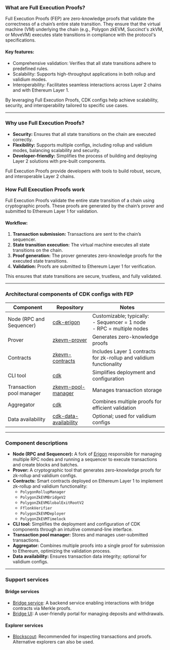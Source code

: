 ### What are Full Execution Proofs?

Full Execution Proofs (FEP) are zero-knowledge proofs that validate the correctness of a chain’s entire state transition. They ensure that the virtual machine (VM) underlying the chain (e.g., Polygon zkEVM, Succinct's zkVM, or MoveVM) executes state transitions in compliance with the protocol's specifications.

#### Key features:
- Comprehensive validation: Verifies that all state transitions adhere to predefined rules.
- Scalability: Supports high-throughput applications in both rollup and validium modes.
- Interoperability: Facilitates seamless interactions across Layer 2 chains and with Ethereum Layer 1.

By leveraging Full Execution Proofs, CDK configs help achieve scalability, security, and interoperability tailored to specific use cases.

---

### Why use Full Execution Proofs?

- **Security:** Ensures that all state transitions on the chain are executed correctly.
- **Flexibility:** Supports multiple configs, including rollup and validium modes, balancing scalability and security.
- **Developer-friendly:** Simplifies the process of building and deploying Layer 2 solutions with pre-built components.

Full Execution Proofs provide developers with tools to build robust, secure, and interoperable Layer 2 chains.


### How Full Execution Proofs work

Full Execution Proofs validate the entire state transition of a chain using cryptographic proofs. These proofs are generated by the chain’s prover and submitted to Ethereum Layer 1 for validation.

#### Workflow:
1. **Transaction submission:** Transactions are sent to the chain’s sequencer.
2. **State transition execution:** The virtual machine executes all state transitions on the chain.
3. **Proof generation:** The prover generates zero-knowledge proofs for the executed state transitions.
4. **Validation:** Proofs are submitted to Ethereum Layer 1 for verification.

This ensures that state transitions are secure, trustless, and fully validated.

---

### Architectural components of CDK configs with FEP

| **Component**            | **Repository**                                                                               | **Notes**                                                   |
|---------------------------|---------------------------------------------------------------------------------------------|-------------------------------------------------------------|
| Node (RPC and Sequencer)  | [cdk-erigon](https://github.com/0xPolygonHermez/cdk-erigon/releases)                        | Customizable; typically:<br>- Sequencer = 1 node<br>- RPC = multiple nodes |
| Prover                    | [zkevm-prover](https://hub.docker.com/r/hermeznetwork/zkevm-prover/tags)                    | Generates zero-knowledge proofs                             |
| Contracts                 | [zkevm-contracts](https://github.com/0xPolygonHermez/zkevm-contracts)                       | Includes Layer 1 contracts for zk-rollup and validium functionality |
| CLI tool                  | [cdk](https://github.com/0xPolygon/cdk/releases)                                            | Simplifies deployment and configuration                     |
| Transaction pool manager  | [zkevm-pool-manager](https://github.com/0xPolygon/zkevm-pool-manager)                       | Manages transaction storage                                 |
| Aggregator                | [cdk](https://github.com/0xPolygon/cdk/releases)                                            | Combines multiple proofs for efficient validation           |
| Data availability         | [cdk-data-availability](https://github.com/0xPolygon/cdk-data-availability)                | Optional; used for validium configs                         |

---

### Component descriptions

- **Node (RPC and Sequencer):** A fork of [Erigon](https://github.com/ledgerwatch/erigon) responsible for managing multiple RPC nodes and running a sequencer to execute transactions and create blocks and batches.
- **Prover:** A cryptographic tool that generates zero-knowledge proofs for zk-rollup and validium configs.
- **Contracts:** Smart contracts deployed on Ethereum Layer 1 to implement zk-rollup and validium functionality:
  - `PolygonRollupManager`
  - `PolygonZkEVMBridgeV2`
  - `PolygonZkEVMGlobalExitRootV2`
  - `FflonkVerifier`
  - `PolygonZkEVMDeployer`
  - `PolygonZkEVMTimelock`
- **CLI tool:** Simplifies the deployment and configuration of CDK components through an intuitive command-line interface.
- **Transaction pool manager:** Stores and manages user-submitted transactions.
- **Aggregator:** Combines multiple proofs into a single proof for submission to Ethereum, optimizing the validation process.
- **Data availability:** Ensures transaction data integrity; optional for validium configs.

---

### Support services

#### Bridge services
- [Bridge service](https://github.com/0xPolygonHermez/zkevm-bridge-service): A backend service enabling interactions with bridge contracts via Merkle proofs.
- [Bridge UI](https://portal.polygon.technology/): A user-friendly portal for managing deposits and withdrawals.

#### Explorer services
- [Blockscout](https://github.com/0xPolygonHermez/blockscout): Recommended for inspecting transactions and proofs. Alternative explorers can also be used.